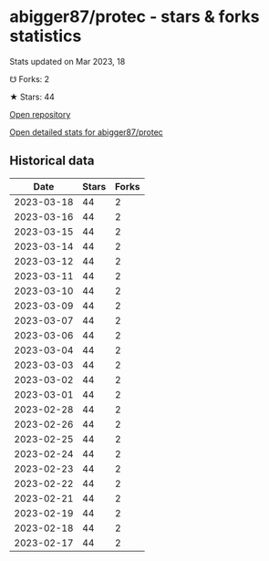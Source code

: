 # abigger87/protec - stars & forks statistics

Stats updated on Mar 2023, 18

☋ Forks: 2

★ Stars: 44

[Open repository](https://github.com/abigger87/protec)

[Open detailed stats for abigger87/protec](https://reviewgithub.com/rep/abigger87/protec)

## Historical data
| Date | Stars | Forks |
|------|-------|-------|
| 2023-03-18 | 44 | 2 | 
| 2023-03-16 | 44 | 2 | 
| 2023-03-15 | 44 | 2 | 
| 2023-03-14 | 44 | 2 | 
| 2023-03-12 | 44 | 2 | 
| 2023-03-11 | 44 | 2 | 
| 2023-03-10 | 44 | 2 | 
| 2023-03-09 | 44 | 2 | 
| 2023-03-07 | 44 | 2 | 
| 2023-03-06 | 44 | 2 | 
| 2023-03-04 | 44 | 2 | 
| 2023-03-03 | 44 | 2 | 
| 2023-03-02 | 44 | 2 | 
| 2023-03-01 | 44 | 2 | 
| 2023-02-28 | 44 | 2 | 
| 2023-02-26 | 44 | 2 | 
| 2023-02-25 | 44 | 2 | 
| 2023-02-24 | 44 | 2 | 
| 2023-02-23 | 44 | 2 | 
| 2023-02-22 | 44 | 2 | 
| 2023-02-21 | 44 | 2 | 
| 2023-02-19 | 44 | 2 | 
| 2023-02-18 | 44 | 2 | 
| 2023-02-17 | 44 | 2 | 

